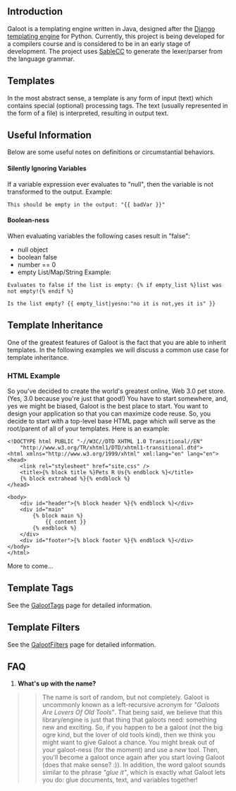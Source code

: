 ## Introduction ##

Galoot is a templating engine written in Java, designed after the [Django templating engine](http://www.djangoproject.com/documentation/templates/) for Python. Currently, this project is being developed for a compilers course and is considered to be in an early stage of development. The project uses [SableCC](http://sablecc.org/) to generate the lexer/parser from the language grammar.


## Templates ##
In the most abstract sense, a template is any form of input (text) which contains special (optional) processing tags. The text (usually represented in the form of a file) is interpreted, resulting in output text.


## Useful Information ##
Below are some useful notes on definitions or circumstantial behaviors.

#### Silently Ignoring Variables ####
If a variable expression ever evaluates to "null", then the variable is not transformed to the output.
Example:
```
This should be empty in the output: "{{ badVar }}"
```

#### Boolean-ness ####
When evaluating variables the following cases result in "false":
  * null object
  * boolean false
  * number == 0
  * empty List/Map/String
Example:
```
Evaluates to false if the list is empty: {% if empty_list %}list was not empty!{% endif %}

Is the list empty? {{ empty_list|yesno:"no it is not,yes it is" }}
```


## Template Inheritance ##
One of the greatest features of Galoot is the fact that you are able to inherit templates. In the following examples we will discuss a common use case for template inheritance.

### HTML Example ###
So you've decided to create the world's greatest online, Web 3.0 pet store. (Yes, 3.0 because you're just that good!) You have to start somewhere, and, yes we might be biased, Galoot is the best place to start. You want to design your application so that you can maximize code reuse. So, you decide to start with a top-level base HTML page which will serve as the root/parent of all of your templates. Here is an example:

```
<!DOCTYPE html PUBLIC "-//W3C//DTD XHTML 1.0 Transitional//EN"
    "http://www.w3.org/TR/xhtml1/DTD/xhtml1-transitional.dtd">
<html xmlns="http://www.w3.org/1999/xhtml" xml:lang="en" lang="en">
<head>
    <link rel="stylesheet" href="site.css" />
    <title>{% block title %}Pets R Us{% endblock %}</title>
    {% block extrahead %}{% endblock %}
</head>

<body>
    <div id="header">{% block header %}{% endblock %}</div>
    <div id="main"
        {% block main %}
            {{ content }}
        {% endblock %}
    </div>
    <div id="footer">{% block footer %}{% endblock %}</div>
</body>
</html>
```

More to come...

## Template Tags ##
See the [GalootTags](GalootTags.md) page for detailed information.

## Template Filters ##
See the [GalootFilters](GalootFilters.md) page for detailed information.


## FAQ ##
  1. **What's up with the name?**
> > The name is sort of random, but not completely. Galoot is uncommonly known as a left-recursive acronym for _"Galoots Are Lovers Of Old Tools"_. That being said, we believe that this library/engine is just that thing that galoots need: something new and exciting. So, if you happen to be a galoot (not the big ogre kind, but the lover of old tools kind), then we think you might want to give Galoot a chance. You might break out of your galoot-ness (for the moment) and use a _new_ tool. Then, you'll become a galoot once again after you start loving Galoot (does that make sense? :)). In addition, the word galoot sounds similar to the phrase _"glue it"_, which is exactly what Galoot lets you do: glue documents, text, and variables together!